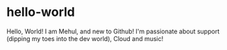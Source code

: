 # hello-world
Hello, World! I am Mehul, and new to Github! I'm passionate about support (dipping my toes into the dev world), Cloud and music!
